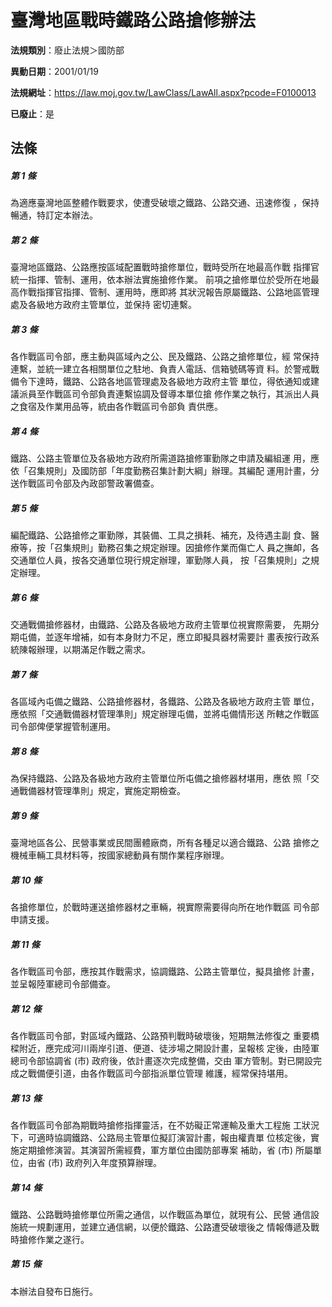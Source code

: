 # 臺灣地區戰時鐵路公路搶修辦法

**法規類別**：廢止法規＞國防部

**異動日期**：2001/01/19  

**法規網址**：https://law.moj.gov.tw/LawClass/LawAll.aspx?pcode=F0100013

**已廢止**：是



## 法條
##### 第 1 條
為適應臺灣地區整體作戰要求，使遭受破壞之鐵路、公路交通、迅速修復
，保持暢通，特訂定本辦法。

##### 第 2 條
臺灣地區鐵路、公路應按區域配置戰時搶修單位，戰時受所在地最高作戰
指揮官統一指揮、管制、運用，依本辦法實施搶修作業。
前項之搶修單位於受所在地最高作戰指揮官指揮、管制、運用時，應即將
其狀況報告原屬鐵路、公路地區管理處及各級地方政府主管單位，並保持
密切連繫。

##### 第 3 條
各作戰區司令部，應主動與區域內之公、民及鐵路、公路之搶修單位，經
常保持連繫，並統一建立各相關單位之駐地、負責人電話、信箱號碼等資
料。於警戒戰備令下達時，鐵路、公路各地區管理處及各級地方政府主管
單位，得依通知或建議派員至作戰區司令部負責連繫協調及督導本單位搶
修作業之執行，其派出人員之食宿及作業用品等，統由各作戰區司令部負
責供應。

##### 第 4 條
鐵路、公路主管單位及各級地方政府所需道路搶修軍勤隊之申請及編組運
用，應依「召集規則」及國防部「年度勤務召集計劃大綱」辦理。其編配
運用計畫，分送作戰區司令部及內政部警政署備查。

##### 第 5 條
編配鐵路、公路搶修之軍勤隊，其裝備、工具之損耗、補充，及待遇主副
食、醫療等，按「召集規則」勤務召集之規定辦理。因搶修作業而傷亡人
員之撫卹，各交通單位人員，按各交通單位現行規定辦理，軍勤隊人員，
按「召集規則」之規定辦理。

##### 第 6 條
交通戰備搶修器材，由鐵路、公路及各級地方政府主管單位視實際需要，
先期分期屯備，並逐年增補，如有本身財力不足，應立即擬具器材需要計
畫表按行政系統陳報辦理，以期滿足作戰之需求。

##### 第 7 條
各區域內屯備之鐵路、公路搶修器材，各鐵路、公路及各級地方政府主管
單位，應依照「交通戰備器材管理準則」規定辦理屯備，並將屯備情形送
所轄之作戰區司令部俾便掌握管制運用。

##### 第 8 條
為保持鐵路、公路及各級地方政府主管單位所屯備之搶修器材堪用，應依
照「交通戰備器材管理準則」規定，實施定期檢查。

##### 第 9 條
臺灣地區各公、民營事業或民間團體廠商，所有各種足以適合鐵路、公路
搶修之機械車輛工具材料等，按國家總動員有關作業程序辦理。

##### 第 10 條
各搶修單位，於戰時運送搶修器材之車輛，視實際需要得向所在地作戰區
司令部申請支援。

##### 第 11 條
各作戰區司令部，應按其作戰需求，協調鐵路、公路主管單位，擬具搶修
計畫，並呈報陸軍總司令部備查。

##### 第 12 條
各作戰區司令部，對區域內鐵路、公路預判戰時破壞後，短期無法修復之
重要橋樑附近，應完成河川兩岸引道、便道、徒涉場之開設計畫，呈報核
定後，由陸軍總司令部協調省 (市) 政府後，依計畫逐次完成整備，交由
軍方管制。對已開設完成之戰備便引道，由各作戰區司今部指派單位管理
維護，經常保持堪用。

##### 第 13 條
各作戰區司令部為期戰時搶修指揮靈活，在不妨礙正常運輸及重大工程施
工狀況下，可適時協調鐵路、公路局主管單位擬訂演習計畫，報由權責單
位核定後，實施定期搶修演習。其演習所需經費，軍方單位由國防部專案
補助，省 (市) 所屬單位，由省 (市) 政府列入年度預算辦理。

##### 第 14 條
鐵路、公路戰時搶修單位所需之通信，以作戰區為單位，就現有公、民營
通信設施統一規劃運用，並建立通信網，以便於鐵路、公路遭受破壞後之
情報傳遞及戰時搶修作業之遂行。

##### 第 15 條
本辦法自發布日施行。



